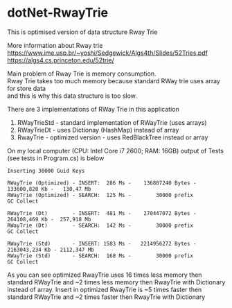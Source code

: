 # dotNet-RwayTrie

This is optimised version of data structure Rway Trie  

More information about Rway trie  
https://www.ime.usp.br/~yoshi/Sedgewick/Algs4th/Slides/52Tries.pdf  
https://algs4.cs.princeton.edu/52trie/  

Main problem of Rway Trie is memory consumption.  
Rway Trie takes too much memory because standard RWay trie uses array for store data  
and this is why this data structure is too slow.  

There are 3 implementations of RWay Trie in this application

1. RWayTrieStd - standard implementation of RWayTrie (uses arrays)
2. RWayTrieDt - uses Dictionay (HashMap) instead of array
3. RwayTrie - optimized version - uses RedBlackTree instead or array

On my local computer (CPU: Intel Core i7 2600; RAM: 16GB) output of Tests (see tests in Program.cs) is below

```
Inserting 30000 Guid Keys

RWayTrie (Optimized) - INSERT:  286 Ms -    136807240 Bytes -   133600,820 Kb -   130,47 Mb
RWayTrie (Optimized) - SEARCH:  125 Ms -        30000 prefix
GC Collect

RWayTrie (Dt)        - INSERT:  481 Ms -    270447072 Bytes -   264108,469 Kb -  257,918 Mb
RWayTrie (Dt)        - SEARCH:  142 Ms -        30000 prefix
GC Collect

RWayTrie (Std)       - INSERT: 1583 Ms -   2214956272 Bytes -  2163043,234 Kb - 2112,347 Mb
RWayTrie (Std)       - SEARCH:  168 Ms -        30000 prefix
GC Collect
```

As you can see optimized RwayTrie uses 16 times less memory then standard RWayTrie and ~2 times less memory then RwayTrie with Dictionary instead of array.
Insert in optimized RwayTrie is ~5 times faster then standard RWayTrie and ~2 times faster then RwayTrie with Dictionary
